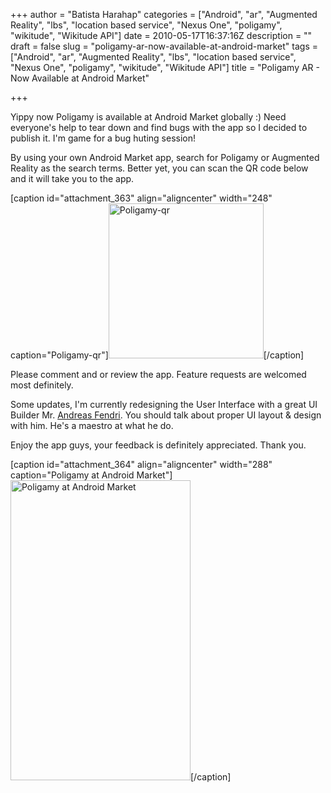 +++
author = "Batista Harahap"
categories = ["Android", "ar", "Augmented Reality", "lbs", "location based service", "Nexus One", "poligamy", "wikitude", "Wikitude API"]
date = 2010-05-17T16:37:16Z
description = ""
draft = false
slug = "poligamy-ar-now-available-at-android-market"
tags = ["Android", "ar", "Augmented Reality", "lbs", "location based service", "Nexus One", "poligamy", "wikitude", "Wikitude API"]
title = "Poligamy AR - Now Available at Android Market"

+++


Yippy now Poligamy is available at Android Market globally :) Need everyone's help to tear down and find bugs with the app so I decided to publish it. I'm game for a bug huting session!

By using your own Android Market app, search for Poligamy or Augmented Reality as the search terms. Better yet, you can scan the QR code below and it will take you to the app.

[caption id="attachment_363" align="aligncenter" width="248" caption="Poligamy-qr"]<a href="http://www.bango29.com/go/wp-content/uploads/2010/05/Poligamy-qr.png"><img class="size-full wp-image-363" title="Poligamy-qr" src="http://www.bango29.com/go/wp-content/uploads/2010/05/Poligamy-qr.png" alt="Poligamy-qr" width="248" height="248" /></a>[/caption]

Please comment and or review the app. Feature requests are welcomed most definitely.

Some updates, I'm currently redesigning the User Interface with a great UI Builder Mr. <a href="http://twitter.com/andreasfendri" target="_blank">Andreas Fendri</a>. You should talk about proper UI layout &amp; design with him. He's a maestro at what he do.

Enjoy the app guys, your feedback is definitely appreciated. Thank you.

[caption id="attachment_364" align="aligncenter" width="288" caption="Poligamy at Android Market"]<a href="http://www.bango29.com/go/wp-content/uploads/2010/05/Poligamy-market2.png"><img class="size-full wp-image-364 " title="Poligamy at Android Market" src="http://www.bango29.com/go/wp-content/uploads/2010/05/Poligamy-market2.png" alt="Poligamy at Android Market" width="288" height="480" /></a>[/caption]